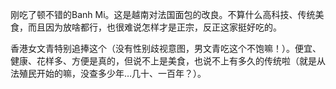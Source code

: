 刚吃了顿不错的Banh Mi。这是越南对法国面包的改良。不算什么高科技、传统美食，而且因为放啥都行，也很难说怎样才是正宗，反正这家挺好吃的。

香港女文青特别追捧这个（没有性别歧视意图，男文青吃这个不饱嘛！）。便宜、健康、花样多、方便是真的，但说不上是美食，也说不上有多久的传统啦（就是从法殖民开始的嘛，没查多少年…几十、一百年？）。
